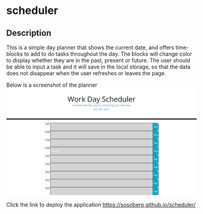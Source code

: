 # scheduler

## Description

This is a simple day planner that shows the current date, and offers time-blocks to add to do tasks throughout the day. The blocks will change color to display whether they are in the past, present or future. The user should be able to input a task and it will save in the local storage, so that the data does not disappear when the user refreshes or leaves the page. 

Below is a screenshot of the planner
![alt text](assets/images/project.jpeg "Screen Shot of the Finished website")

Click the link to deploy the application
<https://sosoberg.github.io/scheduler/>